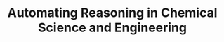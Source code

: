 ---
title: "Automating Reasoning in Chemical Science and Engineering"
authors: "Josephson, T. R."
pub_date: '2025-09-08'
journal: 'chemRxiv'
arxiv: '10.26434/chemrxiv-2025-q9bb1'
image: '/static/img/members/new-member.gif.png'
pdf: '/static/pdf/publications/trjosephson_2025.pdf'

links:

---